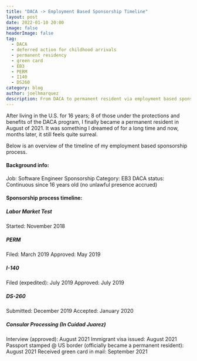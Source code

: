 ```yaml
---
title: "DACA -> Employment Based Sponsorship Timeline"
layout: post
date: 2022-01-10 20:00
image: false
headerImage: false
tag:
  - DACA
  - deferred action for childhood arrivals
  - permanent residency
  - green card
  - EB3
  - PERM
  - I140
  - DS260
category: blog
author: joelhmarquez
description: From DACA to permanent resident via employment based sponsorship
---
```


After living in the U.S. for 16 years; 8 of those under the protections and benefits of the DACA program, I finally became a permanent resident in August of 2021.
It was something I dreamed of for a long time and now, months later, it still feels quite surreal.

Below is an overview of the timeline of my employment based sponsorship process.

<h4>Background info:</h4>
	Job: Software Engineer
	Sponsorship Category: EB3
	DACA status: Continuous since 16 years old (no unlawful presence accrued)
	
<h4>Sponsorship process timeline:</h4>

<h5>Labor Market Test</h5>
	Started: November 2018

<h5>PERM</h5>
	Filed: March 2019
	Approved: May 2019

<h5>I-140</h5>
	Filed (expedited): July 2019
	Approved: July 2019

<h5>DS-260</h5>
	Submitted: December 2019
	Accepted: January 2020

<h5>Consular Processing (In Cuidad Juarez)</h5>
	Interview (approved): August 2021
	Immigrant visa issued: August 2021
	Passport stamped @ US border (officially became a permanent resident): August 2021
	Received green card in mail: September 2021